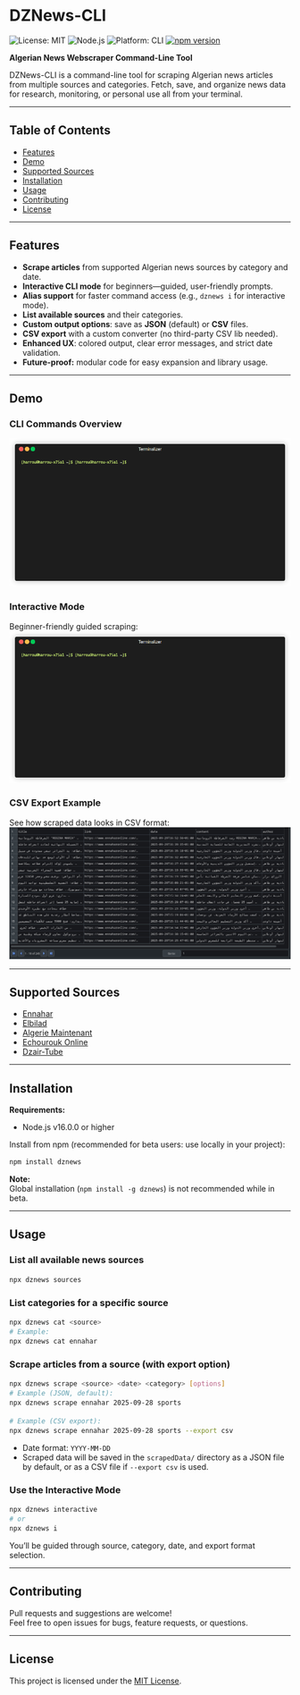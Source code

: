 # DZNews-CLI

![License: MIT](https://img.shields.io/badge/License-MIT-blue.svg)
![Node.js](https://img.shields.io/badge/node-%3E%3D16.0.0-green.svg)
![Platform: CLI](https://img.shields.io/badge/platform-CLI-blue.svg)
[![npm version](https://img.shields.io/npm/v/dznews)](https://www.npmjs.com/package/dznews)

**Algerian News Webscraper Command-Line Tool**

DZNews-CLI is a command-line tool for scraping Algerian news articles from multiple sources and categories. Fetch, save, and organize news data for research, monitoring, or personal use all from your terminal.

---

## Table of Contents

- [Features](#features)
- [Demo](#demo)
- [Supported Sources](#supported-sources)
- [Installation](#installation)
- [Usage](#usage)
- [Contributing](#contributing)
- [License](#license)

---

## Features

- **Scrape articles** from supported Algerian news sources by category and date.
- **Interactive CLI mode** for beginners—guided, user-friendly prompts.
- **Alias support** for faster command access (e.g., `dznews i` for interactive mode).
- **List available sources** and their categories.
- **Custom output options**: save as **JSON** (default) or **CSV** files.
- **CSV export** with a custom converter (no third-party CSV lib needed).
- **Enhanced UX**: colored output, clear error messages, and strict date validation.
- **Future-proof:** modular code for easy expansion and library usage.

---

## Demo

### CLI Commands Overview
![DZNews-CLI commands demo](./assets/Commands%20demo.gif)

### Interactive Mode
Beginner-friendly guided scraping:
![DZNews-CLI interactive mode demo](./assets/Interactive%20CLI%20demo.gif)

### CSV Export Example
See how scraped data looks in CSV format:
![DZNews-CLI CSV screenshot](./assets/CSV%20Screenshot.png)

---

## Supported Sources

- [Ennahar](https://www.ennaharonline.com/)
- [Elbilad](https://www.elbilad.net/)
- [Algerie Maintenant](https://algeriemaintenant.dz/)
- [Echourouk Online](https://www.echoroukonline.com/)
- [Dzair-Tube](https://www.dzair-tube.dz/)

---

## Installation

**Requirements:**  
- Node.js v16.0.0 or higher

Install from npm (recommended for beta users: use locally in your project):

```sh
npm install dznews
```

**Note:**  
Global installation (`npm install -g dznews`) is not recommended while in beta.

---

## Usage

### List all available news sources
```sh
npx dznews sources
```

### List categories for a specific source
```sh
npx dznews cat <source>
# Example:
npx dznews cat ennahar
```

### Scrape articles from a source (with export option)
```sh
npx dznews scrape <source> <date> <category> [options]
# Example (JSON, default):
npx dznews scrape ennahar 2025-09-28 sports

# Example (CSV export):
npx dznews scrape ennahar 2025-09-28 sports --export csv
```
- Date format: `YYYY-MM-DD`
- Scraped data will be saved in the `scrapedData/` directory as a JSON file by default, or as a CSV file if `--export csv` is used.

### Use the Interactive Mode
```sh
npx dznews interactive
# or
npx dznews i
```
You’ll be guided through source, category, date, and export format selection.

---

## Contributing

Pull requests and suggestions are welcome!  
Feel free to open issues for bugs, feature requests, or questions.

---

## License

This project is licensed under the [MIT License](LICENSE).